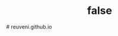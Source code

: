 <!DOCTYPE html>
<html lang="en">
<head>
    <meta charset="UTF-8">
    <meta name="viewport" content="width=device-width, initial-scale=1.0">
    <title>One Word Website</title>
</head>
<body>
    <h1 style="text-align: center">false</h1>
</body>
</html>
# reuveni.github.io

